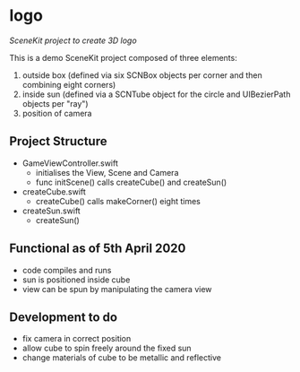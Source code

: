 # logo
*SceneKit project to create 3D logo*

This is a demo SceneKit project composed of three elements:
1. outside box (defined via six SCNBox objects per corner and then combining eight corners)
2. inside sun (defined via a SCNTube object for the circle and UIBezierPath objects per "ray")
3. position of camera

## Project Structure
- GameViewController.swift
  - initialises the View, Scene and Camera
  - func initScene() calls createCube() and createSun()
- createCube.swift
  - createCube() calls makeCorner() eight times
- createSun.swift
  - createSun()
  
## Functional as of 5th April 2020
- code compiles and runs
- sun is positioned inside cube
- view can be spun by manipulating the camera view

## Development to do
- fix camera in correct position
- allow cube to spin freely around the fixed sun
- change materials of cube to be metallic and reflective
